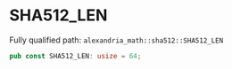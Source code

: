 # SHA512_LEN

Fully qualified path: `alexandria_math::sha512::SHA512_LEN`

```rust
pub const SHA512_LEN: usize = 64;
```

